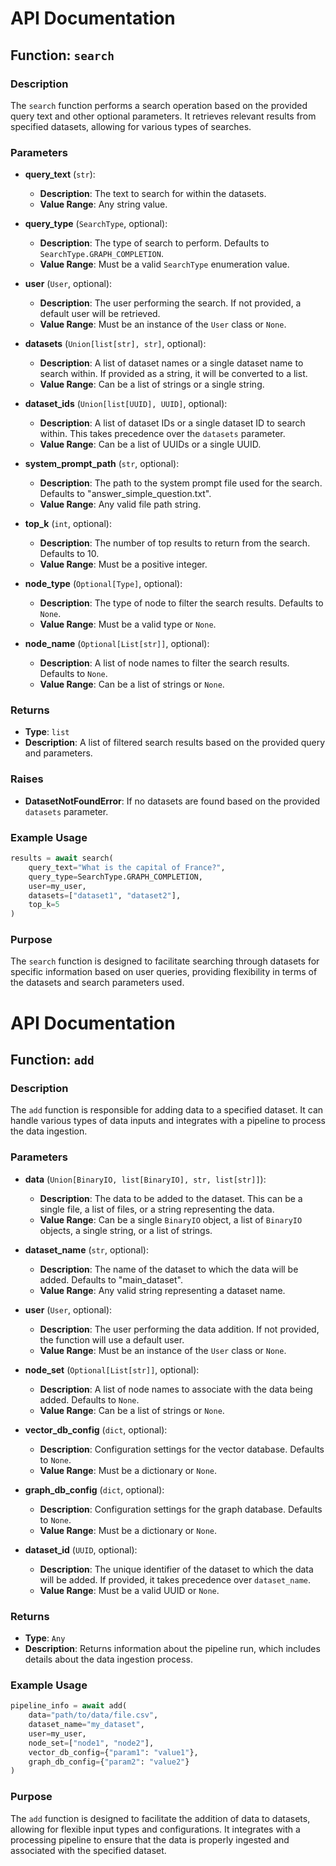 # API Documentation

## Function: `search`

### Description
The `search` function performs a search operation based on the provided query text and other optional parameters. It retrieves relevant results from specified datasets, allowing for various types of searches.

### Parameters

- **query_text** (`str`): 
  - **Description**: The text to search for within the datasets.
  - **Value Range**: Any string value.
  
- **query_type** (`SearchType`, optional): 
  - **Description**: The type of search to perform. Defaults to `SearchType.GRAPH_COMPLETION`.
  - **Value Range**: Must be a valid `SearchType` enumeration value.

- **user** (`User`, optional): 
  - **Description**: The user performing the search. If not provided, a default user will be retrieved.
  - **Value Range**: Must be an instance of the `User` class or `None`.

- **datasets** (`Union[list[str], str]`, optional): 
  - **Description**: A list of dataset names or a single dataset name to search within. If provided as a string, it will be converted to a list.
  - **Value Range**: Can be a list of strings or a single string.

- **dataset_ids** (`Union[list[UUID], UUID]`, optional): 
  - **Description**: A list of dataset IDs or a single dataset ID to search within. This takes precedence over the `datasets` parameter.
  - **Value Range**: Can be a list of UUIDs or a single UUID.

- **system_prompt_path** (`str`, optional): 
  - **Description**: The path to the system prompt file used for the search. Defaults to "answer_simple_question.txt".
  - **Value Range**: Any valid file path string.

- **top_k** (`int`, optional): 
  - **Description**: The number of top results to return from the search. Defaults to 10.
  - **Value Range**: Must be a positive integer.

- **node_type** (`Optional[Type]`, optional): 
  - **Description**: The type of node to filter the search results. Defaults to `None`.
  - **Value Range**: Must be a valid type or `None`.

- **node_name** (`Optional[List[str]]`, optional): 
  - **Description**: A list of node names to filter the search results. Defaults to `None`.
  - **Value Range**: Can be a list of strings or `None`.

### Returns
- **Type**: `list`
- **Description**: A list of filtered search results based on the provided query and parameters.

### Raises
- **DatasetNotFoundError**: If no datasets are found based on the provided `datasets` parameter.

### Example Usage
```python
results = await search(
    query_text="What is the capital of France?",
    query_type=SearchType.GRAPH_COMPLETION,
    user=my_user,
    datasets=["dataset1", "dataset2"],
    top_k=5
)
```

### Purpose
The `search` function is designed to facilitate searching through datasets for specific information based on user queries, providing flexibility in terms of the datasets and search parameters used.

# API Documentation

## Function: `add`

### Description
The `add` function is responsible for adding data to a specified dataset. It can handle various types of data inputs and integrates with a pipeline to process the data ingestion.

### Parameters

- **data** (`Union[BinaryIO, list[BinaryIO], str, list[str]]`): 
  - **Description**: The data to be added to the dataset. This can be a single file, a list of files, or a string representing the data.
  - **Value Range**: Can be a single `BinaryIO` object, a list of `BinaryIO` objects, a single string, or a list of strings.

- **dataset_name** (`str`, optional): 
  - **Description**: The name of the dataset to which the data will be added. Defaults to "main_dataset".
  - **Value Range**: Any valid string representing a dataset name.

- **user** (`User`, optional): 
  - **Description**: The user performing the data addition. If not provided, the function will use a default user.
  - **Value Range**: Must be an instance of the `User` class or `None`.

- **node_set** (`Optional[List[str]]`, optional): 
  - **Description**: A list of node names to associate with the data being added. Defaults to `None`.
  - **Value Range**: Can be a list of strings or `None`.

- **vector_db_config** (`dict`, optional): 
  - **Description**: Configuration settings for the vector database. Defaults to `None`.
  - **Value Range**: Must be a dictionary or `None`.

- **graph_db_config** (`dict`, optional): 
  - **Description**: Configuration settings for the graph database. Defaults to `None`.
  - **Value Range**: Must be a dictionary or `None`.

- **dataset_id** (`UUID`, optional): 
  - **Description**: The unique identifier of the dataset to which the data will be added. If provided, it takes precedence over `dataset_name`.
  - **Value Range**: Must be a valid UUID or `None`.

### Returns
- **Type**: `Any`
- **Description**: Returns information about the pipeline run, which includes details about the data ingestion process.

### Example Usage
```python
pipeline_info = await add(
    data="path/to/data/file.csv",
    dataset_name="my_dataset",
    user=my_user,
    node_set=["node1", "node2"],
    vector_db_config={"param1": "value1"},
    graph_db_config={"param2": "value2"}
)
```

### Purpose
The `add` function is designed to facilitate the addition of data to datasets, allowing for flexible input types and configurations. It integrates with a processing pipeline to ensure that the data is properly ingested and associated with the specified dataset.

